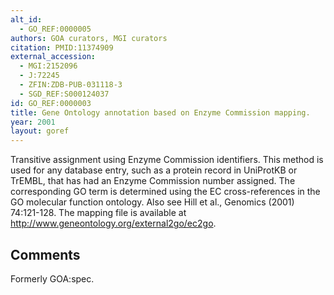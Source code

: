```yaml
--- 
alt_id: 
  - GO_REF:0000005
authors: GOA curators, MGI curators
citation: PMID:11374909
external_accession: 
  - MGI:2152096
  - J:72245
  - ZFIN:ZDB-PUB-031118-3
  - SGD_REF:S000124037
id: GO_REF:0000003
title: Gene Ontology annotation based on Enzyme Commission mapping.
year: 2001
layout: goref
---
```


Transitive assignment using Enzyme Commission identifiers. This method is used for any database entry, such as a protein record in UniProtKB or TrEMBL, that has had an Enzyme Commission number assigned. The corresponding GO term is determined using the EC cross-references in the GO molecular function ontology. Also see Hill et al., Genomics (2001) 74:121-128. The mapping file is available at http://www.geneontology.org/external2go/ec2go.

## Comments

Formerly GOA:spec.